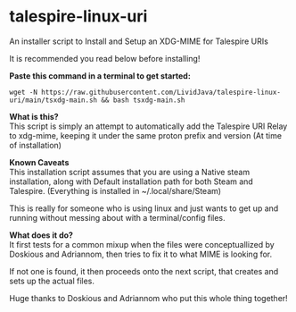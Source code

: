 # talespire-linux-uri
An installer script to Install and Setup an XDG-MIME for Talespire URIs

It is recommended you read below before installing!

**Paste this command in a terminal to get started:**
```
wget -N https://raw.githubusercontent.com/LividJava/talespire-linux-uri/main/tsxdg-main.sh && bash tsxdg-main.sh
```

**What is this?**
<br/>
This script is simply an attempt to automatically add the Talespire URI Relay to xdg-mime, keeping it under the same proton prefix and version (At time of installation)

**Known Caveats**
<br/>
This installation script assumes that you are using a Native steam installation, along with Default installation path for both Steam and Talespire. (Everything is installed in ~/.local/share/Steam)

This is really for someone who is using linux and just wants to get up and running without messing about with a terminal/config files.

**What does it do?**
<br/>
It first tests for a common mixup when the files were conceptuallized by Doskious and Adriannom, then tries to fix it to what MIME is looking for.

If not one is found, it then proceeds onto the next script, that creates and sets up the actual files.

Huge thanks to Doskious and Adriannom who put this whole thing together!